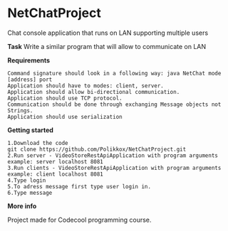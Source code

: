 # NetChatProject
Chat console application that runs on LAN supporting multiple users

**Task**
Write a similar program that will allow to communicate on LAN

**Requirements**

    Command signature should look in a following way: java NetChat mode [address] port
    Application should have to modes: client, server.
    Application should allow bi-directional communication.
    Application should use TCP protocol.
    Communication should be done through exchanging Message objects not Strings.
    Application should use serialization
 
 **Getting started**

    1.Download the code
    git clone https://github.com/Polikkox/NetChatProject.git
    2.Run server - VideoStoreRestApiApplication with program arguments example: server localhost 8081
    3.Run clients - VideoStoreRestApiApplication with program arguments example: client localhost 8081
    4.Type login
    5.To adress message first type user login in.
    6.Type message
    
**More info**
 
Project made for Codecool programming course.
